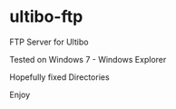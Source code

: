 # ultibo-ftp
FTP Server for Ultibo

Tested on Windows 7 - Windows Explorer

Hopefully fixed Directories

Enjoy
